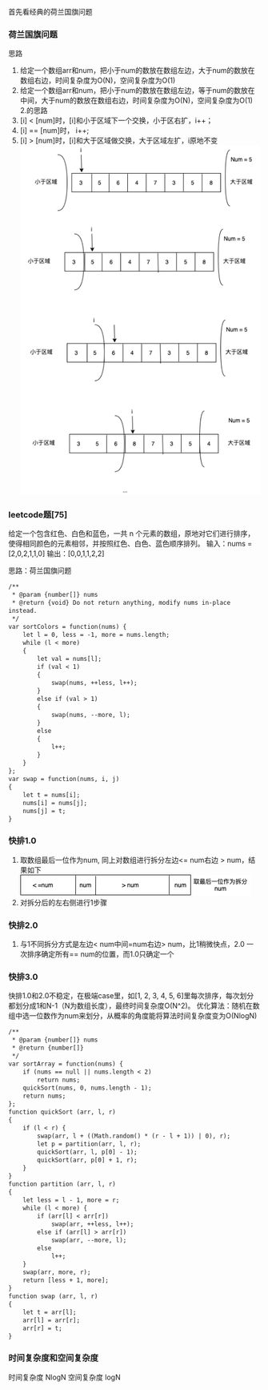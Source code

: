 首先看经典的荷兰国旗问题
### 荷兰国旗问题   
思路

1. 给定一个数组arr和num，把小于num的数放在数组左边，大于num的数放在数组右边，时间复杂度为O(N)，空间复杂度为O(1)
2. 给定一个数组arr和num，把小于num的数放在数组左边，等于num的数放在中间，大于num的数放在数组右边，时间复杂度为O(N)，空间复杂度为O(1)
2.的思路
1. [i] < [num]时，[i]和小于区域下一个交换，小于区右扩，i++；
2. [i] == [num]时， i++;
3. [i] > [num]时，[i]和大于区域做交换，大于区域左扩，i原地不变
![image](https://github.com/zhangcaiqian/algorithm-practice/blob/master/Assets/%E4%B8%89%E8%89%B2%E5%9B%BD%E6%97%97.png)
### leetcode题[75]
给定一个包含红色、白色和蓝色，一共 n 个元素的数组，原地对它们进行排序，使得相同颜色的元素相邻，并按照红色、白色、蓝色顺序排列。
输入：nums = [2,0,2,1,1,0]
输出：[0,0,1,1,2,2]

思路：荷兰国旗问题
```
/**
 * @param {number[]} nums
 * @return {void} Do not return anything, modify nums in-place instead.
 */
var sortColors = function(nums) {
    let l = 0, less = -1, more = nums.length;
    while (l < more)
    {
        let val = nums[l];
        if (val < 1)
        {
            swap(nums, ++less, l++);
        }
        else if (val > 1)
        {
            swap(nums, --more, l);
        }
        else
        {
            l++;
        }
    }
};
var swap = function(nums, i, j)
{
    let t = nums[i];
    nums[i] = nums[j];
    nums[j] = t;
}
```
### 快排1.0
1. 取数组最后一位作为num, 同上对数组进行拆分左边<= num右边 > num，结果如下
![image](https://github.com/zhangcaiqian/algorithm-practice/blob/master/Assets/%E5%BF%AB%E6%8E%921.png)
2. 对拆分后的左右侧进行1步骤
### 快排2.0
1. 与1不同拆分方式是左边< num中间=num右边> num，比1稍微快点，2.0 一次排序确定所有== num的位置，而1.0只确定一个
### 快排3.0
快排1.0和2.0不稳定，在极端case里，如[1, 2, 3, 4, 5, 6]里每次排序，每次划分都划分成1和N-1（N为数组长度），最终时间复杂度O(N^2)。
优化算法：随机在数组中选一位数作为num来划分，从概率的角度能将算法时间复杂度变为O(NlogN)
```
/**
 * @param {number[]} nums
 * @return {number[]}
 */
var sortArray = function(nums) {
    if (nums == null || nums.length < 2)
        return nums;
    quickSort(nums, 0, nums.length - 1);
    return nums;
};
function quickSort (arr, l, r)
{
    if (l < r) {
        swap(arr, l + ((Math.random() * (r - l + 1)) | 0), r);
        let p = partition(arr, l, r);
        quickSort(arr, l, p[0] - 1);
        quickSort(arr, p[0] + 1, r);
    }
}
function partition (arr, l, r)
{
    let less = l - 1, more = r;
    while (l < more) {
        if (arr[l] < arr[r])
            swap(arr, ++less, l++);
        else if (arr[l] > arr[r])
            swap(arr, --more, l);
        else
            l++;
    }
    swap(arr, more, r);
    return [less + 1, more];
}
function swap (arr, l, r)
{
    let t = arr[l];
    arr[l] = arr[r];
    arr[r] = t;
}
```

### 时间复杂度和空间复杂度
时间复杂度 NlogN 空间复杂度 logN
